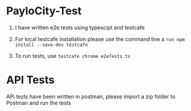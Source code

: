 # PayloCity-Test

1. I have written e2e tests using typescipt and testcafe

2. For local testcafe installation please use the command line a `run npm install --save-dev testcafe`
3. To run tests, use `testcafe chrome e2eTests.ts`


# API Tests

APi tests have been written in postman, please import a zip folder to Postman and run the tests
